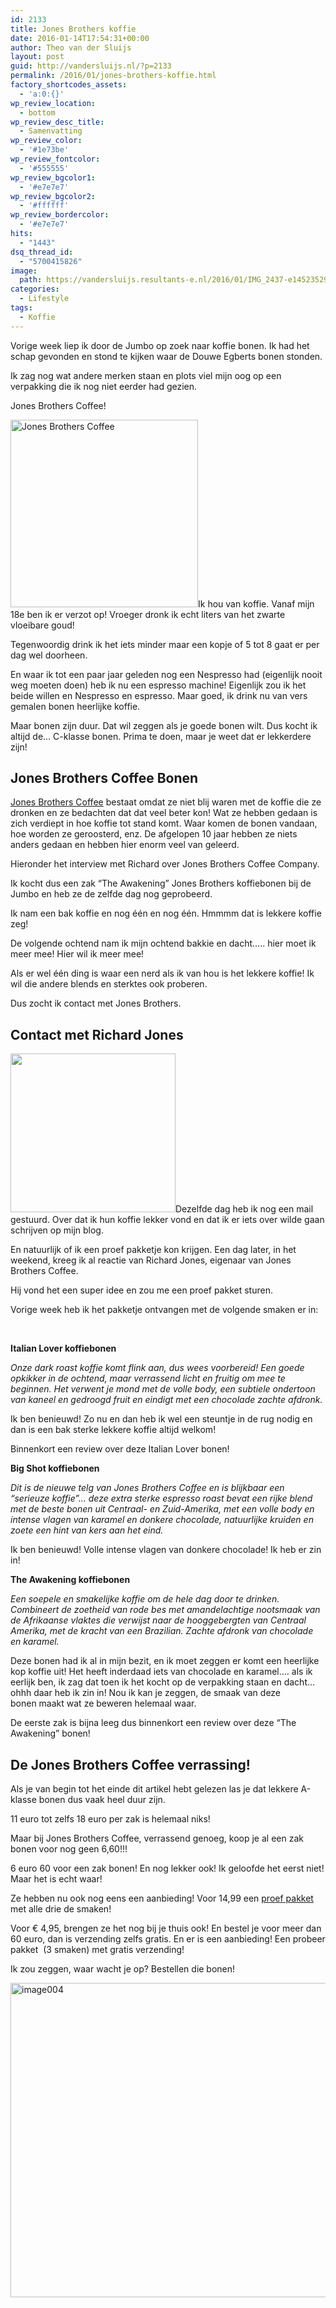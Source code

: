 ```yaml
---
id: 2133
title: Jones Brothers koffie
date: 2016-01-14T17:54:31+00:00
author: Theo van der Sluijs
layout: post
guid: http://vandersluijs.nl/?p=2133
permalink: /2016/01/jones-brothers-koffie.html
factory_shortcodes_assets:
  - 'a:0:{}'
wp_review_location:
  - bottom
wp_review_desc_title:
  - Samenvatting
wp_review_color:
  - '#1e73be'
wp_review_fontcolor:
  - '#555555'
wp_review_bgcolor1:
  - '#e7e7e7'
wp_review_bgcolor2:
  - '#ffffff'
wp_review_bordercolor:
  - '#e7e7e7'
hits:
  - "1443"
dsq_thread_id:
  - "5700415826"
image: 
  path: https://vandersluijs.resultants-e.nl/2016/01/IMG_2437-e1452352917376.jpg
categories:
  - Lifestyle
tags:
  - Koffie
---
```

Vorige week liep ik door de Jumbo op zoek naar koffie bonen. Ik had het schap gevonden en stond te kijken waar de Douwe Egberts bonen stonden.

Ik zag nog wat andere merken staan en plots viel mijn oog op een verpakking die ik nog niet eerder had gezien.

Jones Brothers Coffee!<!--more-->

<img class="alignleft wp-image-2137 size-medium" src="https://vandersluijs.resultants-e.nl/2016/01/IMG_2467-300x300.jpg" alt="Jones Brothers Coffee" width="300" height="300" srcset="https://vandersluijs.resultants-e.nl/2016/01/IMG_2467-300x300.jpg 300w, https://vandersluijs.resultants-e.nl/2016/01/IMG_2467-150x150.jpg 150w, https://vandersluijs.resultants-e.nl/2016/01/IMG_2467-768x768.jpg 768w, https://vandersluijs.resultants-e.nl/2016/01/IMG_2467-1024x1024.jpg 1024w, https://vandersluijs.resultants-e.nl/2016/01/IMG_2467-65x65.jpg 65w, https://vandersluijs.resultants-e.nl/2016/01/IMG_2467.jpg 1200w" sizes="(max-width: 300px) 100vw, 300px" />Ik hou van koffie. Vanaf mijn 18e ben ik er verzot op! Vroeger dronk ik echt liters van het zwarte vloeibare goud!

Tegenwoordig drink ik het iets minder maar een kopje of 5 tot 8 gaat er per dag wel doorheen.

En waar ik tot een paar jaar geleden nog een Nespresso had (eigenlijk nooit weg moeten doen) heb ik nu een espresso machine! Eigenlijk zou ik het beide willen en Nespresso en espresso. Maar goed, ik drink nu van vers gemalen bonen heerlijke koffie.

Maar bonen zijn duur. Dat wil zeggen als je goede bonen wilt. Dus kocht ik altijd de&#8230; C-klasse bonen. Prima te doen, maar je weet dat er lekkerdere zijn!

## Jones Brothers Coffee Bonen

<a href="https://jonesbrotherscoffee.com/nl/" target="_blank">Jones Brothers Coffee</a> bestaat omdat ze niet blij waren met de koffie die ze dronken en ze bedachten dat dat veel beter kon! Wat ze hebben gedaan is zich verdiept in hoe koffie tot stand komt. Waar komen de bonen vandaan, hoe worden ze geroosterd, enz. De afgelopen 10 jaar hebben ze niets anders gedaan en hebben hier enorm veel van geleerd.

Hieronder het interview met Richard over Jones Brothers Coffee Company.



Ik kocht dus een zak &#8220;The Awakening&#8221; Jones Brothers koffiebonen bij de Jumbo en heb ze de zelfde dag nog geprobeerd.

Ik nam een bak koffie en nog één en nog één. Hmmmm dat is lekkere koffie zeg!

De volgende ochtend nam ik mijn ochtend bakkie en dacht&#8230;.. hier moet ik meer mee! Hier wil ik meer mee!

Als er wel één ding is waar een nerd als ik van hou is het lekkere koffie! Ik wil die andere blends en sterktes ook proberen.

Dus zocht ik contact met Jones Brothers.

## Contact met Richard Jones

<img class="alignleft wp-image-2136 " src="https://vandersluijs.resultants-e.nl/2016/01/IMG_2449-e1452705831779-300x289.jpg" alt="" width="264" height="254" srcset="https://vandersluijs.resultants-e.nl/2016/01/IMG_2449-e1452705831779-300x289.jpg 300w, https://vandersluijs.resultants-e.nl/2016/01/IMG_2449-e1452705831779-768x740.jpg 768w, https://vandersluijs.resultants-e.nl/2016/01/IMG_2449-e1452705831779-1024x987.jpg 1024w, https://vandersluijs.resultants-e.nl/2016/01/IMG_2449-e1452705831779.jpg 1167w" sizes="(max-width: 264px) 100vw, 264px" />Dezelfde dag heb ik nog een mail gestuurd. Over dat ik hun koffie lekker vond en dat ik er iets over wilde gaan schrijven op mijn blog.

En natuurlijk of ik een proef pakketje kon krijgen. Een dag later, in het weekend, kreeg ik al reactie van Richard Jones, eigenaar van Jones Brothers Coffee.

Hij vond het een super idee en zou me een proef pakket sturen.

Vorige week heb ik het pakketje ontvangen met de volgende smaken er in:

&nbsp;

**Italian Lover koffiebonen**

_Onze dark roast koffie komt flink aan, dus wees voorbereid! Een goede opkikker in de ochtend, maar verrassend licht en fruitig om mee te beginnen. Het verwent je mond met de volle body, een subtiele ondertoon van kaneel en gedroogd fruit en eindigt met een chocolade zachte afdronk._

Ik ben benieuwd! Zo nu en dan heb ik wel een steuntje in de rug nodig en dan is een bak sterke lekkere koffie altijd welkom!

Binnenkort een review over deze Italian Lover bonen!

**Big Shot koffiebonen**

_Dit is de nieuwe telg van Jones Brothers Coffee en is blijkbaar een &#8220;serieuze koffie&#8221;&#8230; deze extra sterke espresso roast bevat een rijke blend met de beste bonen uit Centraal- en Zuid-Amerika, met een volle body en intense vlagen van karamel en donkere chocolade, natuurlijke kruiden en zoete een hint van kers aan het eind._

Ik ben benieuwd! Volle intense vlagen van donkere chocolade! Ik heb er zin in!

**The Awakening koffiebonen**

_Een soepele en smakelijke koffie om de hele dag door te drinken. Combineert de zoetheid van rode bes met amandelachtige nootsmaak van de Afrikaanse vlaktes die verwijst naar de hooggebergten van Centraal Amerika, met de kracht van een Brazilian. Zachte afdronk van chocolade en karamel._

Deze bonen had ik al in mijn bezit, en ik moet zeggen er komt een heerlijke kop koffie uit! Het heeft inderdaad iets van chocolade en karamel&#8230;. als ik eerlijk ben, ik zag dat toen ik het kocht op de verpakking staan en dacht&#8230; ohhh daar heb ik zin in! Nou ik kan je zeggen, de smaak van deze bonen maakt wat ze beweren helemaal waar.

De eerste zak is bijna leeg dus binnenkort een review over deze &#8220;The Awakening&#8221; bonen!

## De Jones Brothers Coffee verrassing!

Als je van begin tot het einde dit artikel hebt gelezen las je dat lekkere A-klasse bonen dus vaak heel duur zijn.

11 euro tot zelfs 18 euro per zak is helemaal niks!

Maar bij Jones Brothers Coffee, verrassend genoeg, koop je al een zak bonen voor nog geen 6,60!!!

6 euro 60 voor een zak bonen! En nog lekker ook! Ik geloofde het eerst niet! Maar het is echt waar!

Ze hebben nu ook nog eens een aanbieding! Voor 14,99 een <a href="https://jonesbrotherscoffee.com/nl/koffiebonen/proefpakket-koffiebonen.html" target="_blank">proef pakket</a> met alle drie de smaken!

Voor € 4,95, brengen ze het nog bij je thuis ook! En bestel je voor meer dan 60 euro, dan is verzending zelfs gratis. En er is een aanbieding! Een probeer pakket  (3 smaken) met gratis verzending!

Ik zou zeggen, waar wacht je op? Bestellen die bonen!

<img class="aligncenter size-large wp-image-2158" src="https://vandersluijs.resultants-e.nl/2016/01/image004-1024x503.png" alt="image004" width="1024" height="503" srcset="https://vandersluijs.resultants-e.nl/2016/01/image004-1024x503.png 1024w, https://vandersluijs.resultants-e.nl/2016/01/image004-300x148.png 300w, https://vandersluijs.resultants-e.nl/2016/01/image004-768x378.png 768w, https://vandersluijs.resultants-e.nl/2016/01/image004.png 1200w" sizes="(max-width: 767px) 89vw, (max-width: 1000px) 54vw, (max-width: 1071px) 543px, 580px" />